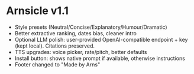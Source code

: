 
# Arnsicle v1.1
- Style presets (Neutral/Concise/Explanatory/Humour/Dramatic)
- Better extractive ranking, dates bias, cleaner intro
- Optional LLM polish: user-provided OpenAI-compatible endpoint + key (kept local). Citations preserved.
- TTS upgrades: voice picker, rate/pitch, better defaults
- Install button: shows native prompt if available, otherwise instructions
- Footer changed to "Made by Arns"
